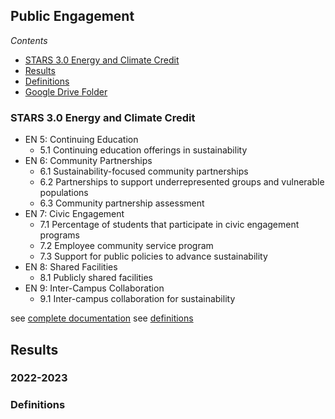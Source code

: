 ## Public Engagement

*Contents*
- [STARS 3.0 Energy and Climate Credit](#stars-30-food--dining-credit)
- [Results](#results)
- [Definitions](#stars-credit-definitions)
- [Google Drive Folder](https://drive.google.com/drive/folders/1MpK4bpxYSuIs97QPZ0AMyqoNcxe-ACPu)

### STARS 3.0 Energy and Climate Credit

- EN 5: Continuing Education	
  - 5.1 Continuing education offerings in sustainability
- EN 6: Community Partnerships	
  - 6.1 Sustainability-focused community partnerships
  - 6.2 Partnerships to support underrepresented groups and vulnerable populations
  - 6.3 Community partnership assessment
- EN 7: Civic Engagement	
  - 7.1 Percentage of students that participate in civic engagement programs
  - 7.2 Employee community service program
  - 7.3 Support for public policies to advance sustainability
- EN 8: Shared Facilities	
  - 8.1 Publicly shared facilities
- EN 9: Inter-Campus Collaboration	
  - 9.1 Inter-campus collaboration for sustainability

see [complete documentation](https://docs.google.com/document/d/1UgIhYWWg5GS7cB9qYvRpw76-ThuQZJ2X1spEiS1fp_U/edit#heading=h.43oau9mq61o0)
see [definitions](#stars-credit-definitions)

## Results

### 2022-2023

### Definitions
